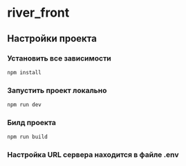 # river_front

## Настройки проекта
### Установить все зависимости
```sh
npm install
```
### Запустить проект локально

```sh
npm run dev
```

### Билд проекта

```sh
npm run build
```
### Настройка URL сервера находится в файле .env